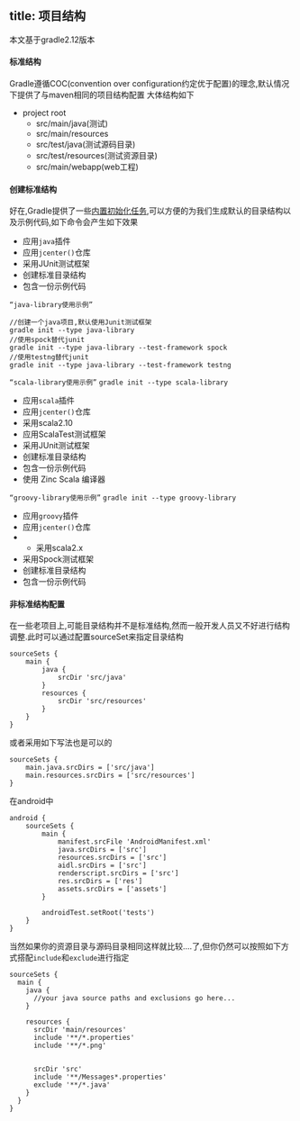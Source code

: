 title: 项目结构
---
本文基于gradle2.12版本

#### 标准结构
Gradle遵循COC(convention over configuration约定优于配置)的理念,默认情况下提供了与maven相同的项目结构配置
大体结构如下
- project root
    - src/main/java(测试)
    - src/main/resources
    - src/test/java(测试源码目录)
    - src/test/resources(测试资源目录)
    - src/main/webapp(web工程)

#### 创建标准结构
好在,Gradle提供了一些[内置初始化任务](https://docs.gradle.org/current/userguide/build_init_plugin.html),可以方便的为我们生成默认的目录结构以及示例代码,如下命令会产生如下效果

- 应用`java`插件
- 应用`jcenter()`仓库
- 采用JUnit测试框架
- 创建标准目录结构
- 包含一份示例代码

`“java-library使用示例”`
```
//创建一个java项目,默认使用Junit测试框架
gradle init --type java-library 
//使用spock替代junit
gradle init --type java-library --test-framework spock
//使用testng替代junit
gradle init --type java-library --test-framework testng
```
`“scala-library使用示例”`
`gradle init --type scala-library`

- 应用`scala`插件
- 应用`jcenter()`仓库
- 采用scala2.10
- 应用ScalaTest测试框架
- 采用JUnit测试框架
- 创建标准目录结构
- 包含一份示例代码
- 使用 Zinc Scala 编译器

`“groovy-library使用示例”`
`gradle init --type groovy-library`

- 应用`groovy`插件
- 应用`jcenter()`仓库
- - 采用scala2.x
- 采用Spock测试框架
- 创建标准目录结构
- 包含一份示例代码

#### 非标准结构配置
在一些老项目上,可能目录结构并不是标准结构,然而一般开发人员又不好进行结构调整.此时可以通过配置sourceSet来指定目录结构
```
sourceSets {
    main {
        java {
            srcDir 'src/java'
        }
        resources {
            srcDir 'src/resources'
        }
    }
}
```
或者采用如下写法也是可以的
```
sourceSets {
    main.java.srcDirs = ['src/java']
    main.resources.srcDirs = ['src/resources']
}
```
在android中
```
android {
    sourceSets {
        main {
            manifest.srcFile 'AndroidManifest.xml'
            java.srcDirs = ['src']
            resources.srcDirs = ['src']
            aidl.srcDirs = ['src']
            renderscript.srcDirs = ['src']
            res.srcDirs = ['res']
            assets.srcDirs = ['assets']
        }

        androidTest.setRoot('tests')
    }
}
```

当然如果你的资源目录与源码目录相同这样就比较....了,但你仍然可以按照如下方式搭配`include`和`exclude`进行指定
```
sourceSets {
  main {
    java {
      //your java source paths and exclusions go here...
    }

    resources {
      srcDir 'main/resources'
      include '**/*.properties'
      include '**/*.png'


      srcDir 'src'
      include '**/Messages*.properties'
      exclude '**/*.java'
    }
  }
}
```